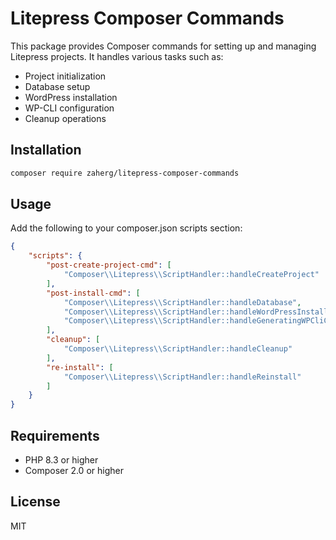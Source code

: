 # Litepress Composer Commands

This package provides Composer commands for setting up and managing Litepress projects. It handles various tasks such as:

- Project initialization
- Database setup
- WordPress installation
- WP-CLI configuration
- Cleanup operations

## Installation

```bash
composer require zaherg/litepress-composer-commands
```

## Usage

Add the following to your composer.json scripts section:

```json
{
    "scripts": {
        "post-create-project-cmd": [
            "Composer\\Litepress\\ScriptHandler::handleCreateProject"
        ],
        "post-install-cmd": [
            "Composer\\Litepress\\ScriptHandler::handleDatabase",
            "Composer\\Litepress\\ScriptHandler::handleWordPressInstallation",
            "Composer\\Litepress\\ScriptHandler::handleGeneratingWPCliConfigFile"
        ],
        "cleanup": [
            "Composer\\Litepress\\ScriptHandler::handleCleanup"
        ],
        "re-install": [
            "Composer\\Litepress\\ScriptHandler::handleReinstall"
        ]
    }
}
```

## Requirements

- PHP 8.3 or higher
- Composer 2.0 or higher

## License

MIT
